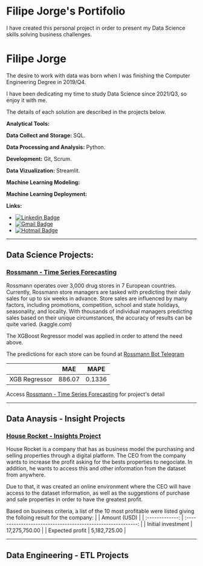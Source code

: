 # Filipe Jorge's Portifolio
I have created this personal project in order to present my Data Science skills solving business challenges.

# Filipe Jorge

The desire to work with data was born when I was finishing the Computer Engineering Degree in 2019/Q4.

I have been dedicating my time to study Data Science since 2021/Q3, so enjoy it with me.

The details of each solution are described in the projects below.

**Analytical Tools:**

**Data Collect and Storage:** SQL.

**Data Processing and Analysis:** Python.

**Development:** Git, Scrum.

**Data Vizualization:** Streamlit.

**Machine Learning Modeling:**  

**Machine Learning Deployment:** 

**Links:**
* [![Linkedin Badge](https://img.shields.io/badge/-LinkedIn-blue?style=flat&logo=LinkedIn&logoColor=white)](https://www.linkedin.com/in/flpjorge/)
* [![Gmail Badge](https://img.shields.io/badge/-Gmail-c14438?style=flat-square&logo=Gmail&logoColor=white&link=mailto:flpj08@gmail.com)](mailto:flpj08@gmail.com)
* [![Hotmail Badge](https://img.shields.io/badge/-Hotmail-0078D4?style=flat-square&logo=microsoft-outlook&logoColor=white&link=mailto:flpj07@hotmail.com)](mailto:flpj07@hotmail.com)

------------------------------------

## Data Science Projects:
### [Rossmann - Time Series Forecasting](https://github.com/flpj08/rossmann-predict)
Rossmann operates over 3,000 drug stores in 7 European countries. Currently, Rossmann store managers are tasked with predicting their daily sales for up to six weeks in advance. Store sales are influenced by many factors, including promotions, competition, school and state holidays, seasonality, and locality. 
With thousands of individual managers predicting sales based on their unique circumstances, the accuracy of results can be quite varied. (kaggle.com)

The XGBoost Regressor model was applied in order to attend the need above.

The predictions for each store can be found at [Rossmann Bot Telegram](http://t.me/fjj02_rossmann_bot)

|| MAE |	MAPE |
| ----- | ----------- | --------------- |
|XGB Regressor |	886.07 |	0.1336 |

Access [Rossmann - Time Series Forecasting](https://github.com/flpj08/rossmann-predict) for project's detail

------------------------------------

## Data Anaysis - Insight Projects
### [House Rocket - Insights Project](https://github.com/flpj08/python-zero-ds)
House Rocket is a company that has as business model the purchasing and selling properties through a digital platform. The CEO from the company wants to increase the profit asking for the bests properties to negociate. In addition, he wants to access this and other information from the dataset from anywhere.

Due to that, it was created an online environment where the CEO will have access to the dataset information, as well as the suggestions of purchase and sale properties in order to have the greatest profit.

Based on business criteria, a list of the 10 most profitable were listed giving the folloing result for the company:
|        |                         Amount (USD)                          |
| :-------------: | :----------------------------------------------------------: |
|       Initial investment        |         17,275,750.00           |
|      Expected profit       |              5,182,725.00                 | 

------------------------------------

## Data Engineering - ETL Projects

